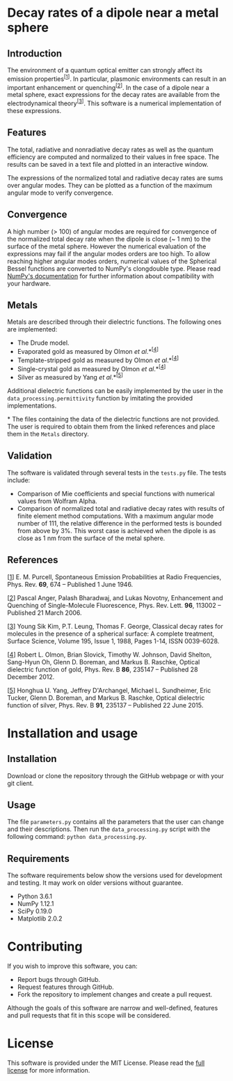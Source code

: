 # Decay rates of a dipole near a metal sphere

## Introduction

The environment of a quantum optical emitter can strongly affect its emission properties<sup>[[1](https://doi.org/10.1103/PhysRev.69.674)]</sup>. In particular, plasmonic environments can result in an important enhancement or quenching<sup>[[2](https://doi.org/10.1103/PhysRevLett.96.113002)]</sup>. In the case of a dipole near a metal sphere, exact expressions for the decay rates are available from the electrodynamical theory<sup>[[3](https://doi.org/10.1016/0039-6028(88)90776-5)]</sup>. This software is a numerical implementation of these expressions.

## Features

The total, radiative and nonradiative decay rates as well as the quantum efficiency are computed and normalized to their values in free space. The results can be saved in a text file and plotted in an interactive window.

The expressions of the normalized total and radiative decay rates are sums over angular modes. They can be plotted as a function of the maximum angular mode to verify convergence.

## Convergence

A high number (> 100) of angular modes are required for convergence of the normalized total decay rate when the dipole is close (~ 1 nm) to the surface of the metal sphere. However the numerical evaluation of the expressions may fail if the angular modes orders are too high. To allow reaching higher angular modes orders, numerical values of the Spherical Bessel functions are converted to NumPy's clongdouble type. Please read [NumPy's documentation](https://docs.scipy.org/doc/numpy/user/basics.types.html#extended-precision) for further information about compatibility with your hardware.

## Metals

Metals are described through their dielectric functions. The following ones are implemented:
- The Drude model.
- Evaporated gold as measured by Olmon *et al*.\*<sup>[[4](https://doi.org/10.1103/PhysRevB.86.235147)]</sup>
- Template-stripped gold as measured by Olmon *et al*.\*<sup>[[4](https://doi.org/10.1103/PhysRevB.86.235147)]</sup>
- Single-crystal gold as measured by Olmon *et al*.\*<sup>[[4](https://doi.org/10.1103/PhysRevB.86.235147)]</sup>
- Silver as measured by Yang *et al*.\*<sup>[[5](https://doi.org/10.1103/PhysRevB.91.235137)]</sup>

Additional dielectric functions can be easily implemented by the user in the `data_processing.permittivity` function by imitating the provided implementations.

\* The files containing the data of the dielectric functions are not provided. The user is required to obtain them from the linked references and place them in the `Metals` directory.

## Validation

The software is validated through several tests in the `tests.py` file. The tests include:
- Comparison of Mie coefficients and special functions with numerical values from Wolfram Alpha.
- Comparison of normalized total and radiative decay rates with results of finite element method computations. With a maximum angular mode number of 111, the relative difference in the performed tests is bounded from above by 3%. This worst case is achieved when the dipole is as close as 1 nm from the surface of the metal sphere.

## References

[[1](https://doi.org/10.1103/PhysRev.69.674)] E. M. Purcell, Spontaneous Emission Probabilities at Radio Frequencies, Phys. Rev. **69**, 674 – Published 1 June 1946.

[[2](https://doi.org/10.1103/PhysRevLett.96.113002)] Pascal Anger, Palash Bharadwaj, and Lukas Novotny, Enhancement and Quenching of Single-Molecule Fluorescence, Phys. Rev. Lett. **96**, 113002 – Published 21 March 2006.

[[3](https://doi.org/10.1016/0039-6028(88)90776-5)] Young Sik Kim, P.T. Leung, Thomas F. George, Classical decay rates for molecules in the presence of a spherical surface: A complete treatment, Surface Science, Volume 195, Issue 1, 1988, Pages 1-14, ISSN 0039-6028.

[[4](https://doi.org/10.1103/PhysRevB.86.235147)] Robert L. Olmon, Brian Slovick, Timothy W. Johnson, David Shelton, Sang-Hyun Oh, Glenn D. Boreman, and Markus B. Raschke, Optical dielectric function of gold, Phys. Rev. B **86**, 235147 – Published 28 December 2012.

[[5](https://doi.org/10.1103/PhysRevB.91.235137)] Honghua U. Yang, Jeffrey D'Archangel, Michael L. Sundheimer, Eric Tucker, Glenn D. Boreman, and Markus B. Raschke, Optical dielectric function of silver, Phys. Rev. B **91**, 235137 – Published 22 June 2015.

# Installation and usage

## Installation

Download or clone the repository through the GitHub webpage or with your git client.

## Usage

The file `parameters.py` contains all the parameters that the user can change and their descriptions. Then run the `data_processing.py` script with the following command:
```python data_processing.py```.

## Requirements

The software requirements below show the versions used for development and testing. It may work on older versions without guarantee.

- Python 3.6.1
- NumPy 1.12.1
- SciPy 0.19.0
- Matplotlib 2.0.2

# Contributing

If you wish to improve this software, you can:

- Report bugs through GitHub.
- Request features through GitHub.
- Fork the repository to implement changes and create a pull request.

Although the goals of this software are narrow and well-defined, features and pull requests that fit in this scope will be considered.

# License

This software is provided under the MIT License. Please read the [full license](LICENSE) for more information.